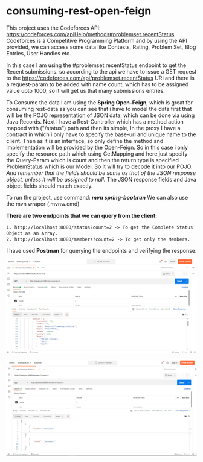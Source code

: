 # consuming-rest-open-feign

This project uses the Codeforces API: https://codeforces.com/apiHelp/methods#problemset.recentStatus
Codeforces is a Competitive Programming Platform and by using the API provided, we can access some
data like Contests, Rating, Problem Set, Blog Entries, User Handles etc.

In this case I am using the #problemset.recentStatus endpoint to get the Recent submissions.
so according to the api we have to issue a GET request to the  https://codeforces.com/api/problemset.recentStatus
URI and there is a request-param to be added with name count, which has to be assigned value upto 1000, so it
will get us that many submissions entries.

To Consume the data I am using the **Spring Open-Feign**, which is great for consuming rest-data as you can see
that i have to model the data first that will be the POJO representation of JSON data,
which can be done via using Java Records.
Next I have a Rest-Controller which has a method action mapped with ("/status") path and then
its simple, In the proxy I have a contract in which i only have to specify the base-uri and unique name to the client.
Then as it is an interface, so only define the method and implementation will be provided by the Open-Feign. So in this 
case i only specify the resource path which using GetMapping and here just specify the Query-Param which is count and
then the return type is specified ProblemStatus which is our Model. So it will try to decode it into our POJO. 
_And remember that the fields should be same as that of the JSON response object, unless it will be assigned to null._ The
JSON response fields and Java object fields should match exactly.

To run the project, use command: **_mvn spring-boot:run_**
We can also use the mvn wraper (.mvnw.cmd) 

**There are two endpoints that we can query from the client:**

    1. http://localhost:8080/status?count=2 -> To get the Complete Status Object as an Array.
    2. http://localhost:8080/members?count=2 -> To get only the Members.

I have used **Postman** for querying the endpoints and verifying the response:

![img.png](img.png)

![img_1.png](img_1.png)